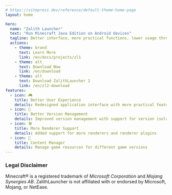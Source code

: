 ```yaml
---
# https://vitepress.dev/reference/default-theme-home-page
layout: home

hero:
  name: "Zalith Launcher"
  text: "Run Minecraft Java Edition on Android devices"
  tagline: Better interface, more practical functions, lower usage threshold
  actions:
    - theme: brand
      text: Learn More
      link: /en/docs/projects/zl1
    - theme: alt
      text: Download Now
      link: /en/download
    - theme: alt
      text: Download ZalithLauncher 2
      link: /en/zl2-download
features:
  - icon: 🎮
    title: Better User Experience
    details: Redesigned application interface with more practical features, lowering the usage barrier so more people can easily enjoy Minecraft
  - icon: 🔄
    title: Better Version Management
    details: Improved version management with support for version isolation and the ability to set external storage directories
  - icon: 🛠️
    title: More Renderer Support
    details: Added support for more renderers and renderer plugins
  - icon: 📁
    title: Content Manager
    details: Manage game resources for different game versions
---
```


### Legal Disclaimer
Minecraft® is a registered trademark of _Microsoft Corporation_ and _Mojang Synergies AB_.
ZalithLauncher is not affiliated with or endorsed by Microsoft, Mojang, or NetEase.